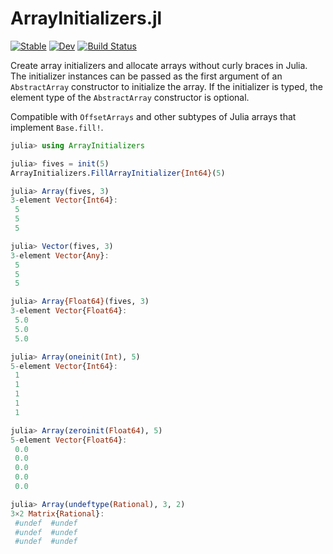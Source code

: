 # ArrayInitializers.jl

[![Stable](https://img.shields.io/badge/docs-stable-blue.svg)](https://mkitti.github.io/ArrayInitializers.jl/stable/)
[![Dev](https://img.shields.io/badge/docs-dev-blue.svg)](https://mkitti.github.io/ArrayInitializers.jl/dev/)
[![Build Status](https://github.com/mkitti/ArrayInitializers.jl/actions/workflows/CI.yml/badge.svg?branch=main)](https://github.com/mkitti/ArrayInitializers.jl/actions/workflows/CI.yml?query=branch%3Amain)

Create array initializers and allocate arrays without curly braces in Julia.
The initializer instances can be passed as the first argument of an `AbstractArray` constructor to initialize the array.
If the initializer is typed, the element type of the `AbstractArray` constructor is optional.

Compatible with `OffsetArrays` and other subtypes of Julia arrays that implement `Base.fill!`.

```julia
julia> using ArrayInitializers

julia> fives = init(5)
ArrayInitializers.FillArrayInitializer{Int64}(5)

julia> Array(fives, 3)
3-element Vector{Int64}:
 5
 5
 5

julia> Vector(fives, 3)
3-element Vector{Any}:
 5
 5
 5

julia> Array{Float64}(fives, 3)
3-element Vector{Float64}:
 5.0
 5.0
 5.0

julia> Array(oneinit(Int), 5)
5-element Vector{Int64}:
 1
 1
 1
 1
 1

julia> Array(zeroinit(Float64), 5)
5-element Vector{Float64}:
 0.0
 0.0
 0.0
 0.0
 0.0

julia> Array(undeftype(Rational), 3, 2)
3×2 Matrix{Rational}:
 #undef  #undef
 #undef  #undef
 #undef  #undef
```